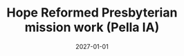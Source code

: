 ---
date: &id001 2027-01-01
end_date: null
location:
  address: 612 Franklin Street, Suite 101
  city: Pella
  state: IA
minister:
- end: null
  name: Charles Muether
  start: 2007-01-01
  type: Organizing Pastor
ministers:
- Charles Muether
name: Hope Reformed Presbyterian mission work
names: null
origination_date: *id001
raw_data: 'IA Pella

  Org. Pastor: Charles Muether, 2007-'
received_from: null
states:
- IA
status:
  active: true
  end_date: null
  reason: null
  received_from: null
  withdrawal_to: null
title: Hope Reformed Presbyterian mission work (Pella IA)

---